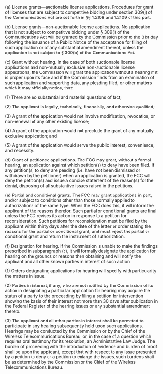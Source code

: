 (a) License grants—auctionable license applications. Procedures for grant of licenses that are subject to competitive bidding under section 309(j) of the Communications Act are set forth in §§ 1.2108 and 1.2109 of this part.

(b) License grants—non-auctionable license applications. No application that is not subject to competitive bidding under § 309(j) of the Communications Act will be granted by the Commission prior to the 31st day following the issuance of a Public Notice of the acceptance for filing of such application or of any substantial amendment thereof, unless the application is not subject to § 309(b) of the Communications Act.

(c) Grant without hearing. In the case of both auctionable license applications and non-mutually exclusive non-auctionable license applications, the Commission will grant the application without a hearing if it is proper upon its face and if the Commission finds from an examination of such application and supporting data, any pleading filed, or other matters which it may officially notice, that:

(1) There are no substantial and material questions of fact;

(2) The applicant is legally, technically, financially, and otherwise qualified;

(3) A grant of the application would not involve modification, revocation, or non-renewal of any other existing license;

(4) A grant of the application would not preclude the grant of any mutually exclusive application; and

(5) A grant of the application would serve the public interest, convenience, and necessity.

(d) Grant of petitioned applications. The FCC may grant, without a formal hearing, an application against which petition(s) to deny have been filed. If any petition(s) to deny are pending (i.e. have not been dismissed or withdrawn by the petitioner) when an application is granted, the FCC will deny the petition(s) and issue a concise statement of the reason(s) for the denial, disposing of all substantive issues raised in the petitions.

(e) Partial and conditional grants. The FCC may grant applications in part, and/or subject to conditions other than those normally applied to authorizations of the same type. When the FCC does this, it will inform the applicant of the reasons therefor. Such partial or conditional grants are final unless the FCC revises its action in response to a petition for reconsideration. Such petitions for reconsideration must be filed by the applicant within thirty days after the date of the letter or order stating the reasons for the partial or conditional grant, and must reject the partial or conditional grant and return the instrument of authorization.

(f) Designation for hearing. If the Commission is unable to make the findings prescribed in subparagraph (c), it will formally designate the application for hearing on the grounds or reasons then obtaining and will notify the applicant and all other known parties in interest of such action.

(1) Orders designating applications for hearing will specify with particularity the matters in issue.

(2) Parties in interest, if any, who are not notified by the Commission of its action in designating a particular application for hearing may acquire the status of a party to the proceeding by filing a petition for intervention showing the basis of their interest not more than 30 days after publication in the Federal Register of the hearing issues or any substantial amendment thereto.

(3) The applicant and all other parties in interest shall be permitted to participate in any hearing subsequently held upon such applications. Hearings may be conducted by the Commission or by the Chief of the Wireless Telecommunications Bureau, or, in the case of a question which requires oral testimony for its resolution, an Administrative Law Judge. The burden of proceeding with the introduction of evidence and burden of proof shall be upon the applicant, except that with respect to any issue presented by a petition to deny or a petition to enlarge the issues, such burdens shall be as determined by the Commission or the Chief of the Wireless Telecommunications Bureau.

